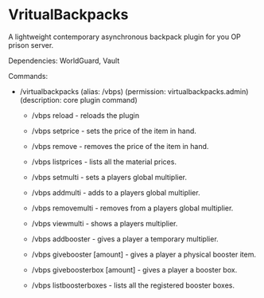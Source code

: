 # VritualBackpacks
A lightweight contemporary asynchronous backpack plugin for you OP prison server.

Dependencies: WorldGuard, Vault

Commands:
- /virtualbackpacks (alias: /vbps) (permission: virtualbackpacks.admin) (description: core plugin command)
    * /vbps reload - reloads the plugin
    * /vbps setprice <price> - sets the price of the item in hand.
    * /vbps remove - removes the price of the item in hand.
    * /vbps listprices - lists all the material prices.
  
    * /vbps setmulti <player> <multi> - sets a players global multiplier.
    * /vbps addmulti <player> <multi> - adds to a players global multiplier.
    * /vbps removemulti <player> <multi> - removes from a players global multiplier.
    * /vbps viewmulti <player> - shows a players multiplier.
  
    * /vbps addbooster <player> <multi> <duration> <time-unit> - gives a player a temporary multiplier.
    * /vbps givebooster <player> <multi> <duration> [amount] - gives a player a physical booster item.
    * /vbps giveboosterbox <player> <box> [amount] - gives a player a booster box.
    * /vbps listboosterboxes - lists all the registered booster boxes.
